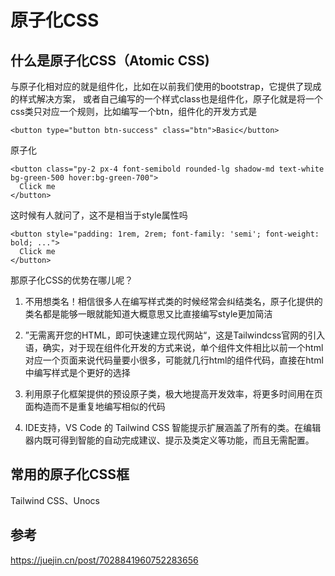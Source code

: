 # 原子化CSS
## 什么是原子化CSS（Atomic CSS)
与原子化相对应的就是组件化，比如在以前我们使用的bootstrap，它提供了现成的样式解决方案，
或者自己编写的一个样式class也是组件化，原子化就是将一个css类只对应一个规则，比如编写一个btn，组件化的开发方式是
```
<button type="button btn-success" class="btn">Basic</button>
```
原子化
```
<button class="py-2 px-4 font-semibold rounded-lg shadow-md text-white bg-green-500 hover:bg-green-700">
  Click me
</button>
```
这时候有人就问了，这不是相当于style属性吗
```
<button style="padding: 1rem, 2rem; font-family: 'semi'; font-weight: bold; ...">
  Click me
</button>
```
那原子化CSS的优势在哪儿呢？

1. 不用想类名！相信很多人在编写样式类的时候经常会纠结类名，原子化提供的类名都是能够一眼就能知道大概意思又比直接编写style更加简洁

2. ”无需离开您的HTML，即可快速建立现代网站“，这是Tailwindcss官网的引入语，确实，对于现在组件化开发的方式来说，单个组件文件相比以前一个html对应一个页面来说代码量要小很多，可能就几行html的组件代码，直接在html中编写样式是个更好的选择

3. 利用原子化框架提供的预设原子类，极大地提高开发效率，将更多时间用在页面构造而不是重复地编写相似的代码

4. IDE支持，VS Code 的 Tailwind CSS 智能提示扩展涵盖了所有的类。在编辑器内既可得到智能的自动完成建议、提示及类定义等功能，而且无需配置。

## 常用的原子化CSS框
Tailwind CSS、Unocs

## 参考
https://juejin.cn/post/7028841960752283656